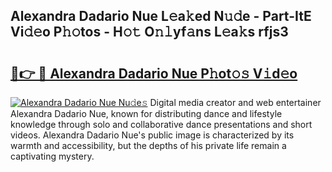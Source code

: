 ## Alexandra Dadario Nue L𝚎a𝚔ed N𝚞𝚍e - Part-ItE Vi𝚍𝚎o P𝚑𝚘tos - H𝚘𝚝 O𝚗𝚕yf𝚊ns L𝚎a𝚔s rfjs3

# <h2><a href="http://kf0nah.oniu.top/?m=Alexandra+Dadario+Nue">🔗👉 🔴 Alexandra Dadario Nue P𝚑ot𝚘𝚜 V𝚒d𝚎o</a></h2>

[![Alexandra Dadario Nue Nu𝚍e𝚜](https://i.imgur.com/0qMVB7G.gif)](http://kf0nah.oniu.top/?m=Alexandra+Dadario+Nue)
Digital media creator and web entertainer Alexandra Dadario Nue, known for distributing dance and lifestyle knowledge through solo and collaborative dance presentations and short videos. Alexandra Dadario Nue's public image is characterized by its warmth and accessibility, but the depths of his private life remain a captivating mystery.  
